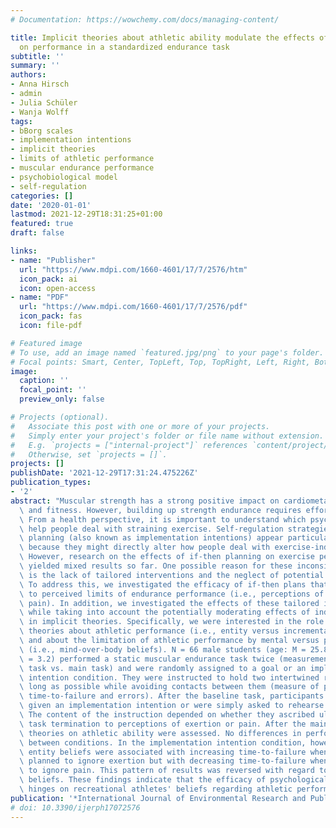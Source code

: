 ```yaml
---
# Documentation: https://wowchemy.com/docs/managing-content/

title: Implicit theories about athletic ability modulate the effects of if-then planning
  on performance in a standardized endurance task
subtitle: ''
summary: ''
authors:
- Anna Hirsch
- admin
- Julia Schüler
- Wanja Wolff
tags:
- bBorg scales
- implementation intentions
- implicit theories
- limits of athletic performance
- muscular endurance performance
- psychobiological model
- self-regulation
categories: []
date: '2020-01-01'
lastmod: 2021-12-29T18:31:25+01:00
featured: true
draft: false

links:
- name: "Publisher"
  url: "https://www.mdpi.com/1660-4601/17/7/2576/htm"
  icon_pack: ai
  icon: open-access
- name: "PDF"
  url: "https://www.mdpi.com/1660-4601/17/7/2576/pdf"
  icon_pack: fas
  icon: file-pdf

# Featured image
# To use, add an image named `featured.jpg/png` to your page's folder.
# Focal points: Smart, Center, TopLeft, Top, TopRight, Left, Right, BottomLeft, Bottom, BottomRight.
image:
  caption: ''
  focal_point: ''
  preview_only: false

# Projects (optional).
#   Associate this post with one or more of your projects.
#   Simply enter your project's folder or file name without extension.
#   E.g. `projects = ["internal-project"]` references `content/project/deep-learning/index.md`.
#   Otherwise, set `projects = []`.
projects: []
publishDate: '2021-12-29T17:31:24.475226Z'
publication_types:
- '2'
abstract: "Muscular strength has a strong positive impact on cardiometabolic health\
  \ and fitness. However, building up strength endurance requires effortful exercises.\
  \ From a health perspective, it is important to understand which psychological strategies\
  \ help people deal with straining exercise. Self-regulation strategies like if-then\
  \ planning (also known as implementation intentions) appear particularly promising\
  \ because they might directly alter how people deal with exercise-induced sensations.\
  \ However, research on the effects of if-then planning on exercise performance has\
  \ yielded mixed results so far. One possible reason for these inconsistent results\
  \ is the lack of tailored interventions and the neglect of potential moderators.\
  \ To address this, we investigated the efficacy of if-then plans that were tailored\
  \ to perceived limits of endurance performance (i.e., perceptions of exertion versus\
  \ pain). In addition, we investigated the effects of these tailored if-then plans\
  \ while taking into account the potentially moderating effects of individual differences\
  \ in implicit theories. Specifically, we were interested in the role of implicit\
  \ theories about athletic performance (i.e., entity versus incremental beliefs)\
  \ and about the limitation of athletic performance by mental versus physical factors\
  \ (i.e., mind-over-body beliefs). N = 66 male students (age: M = 25.8 years, SD\
  \ = 3.2) performed a static muscular endurance task twice (measurement: baseline\
  \ task vs. main task) and were randomly assigned to a goal or an implementation\
  \ intention condition. They were instructed to hold two intertwined rings for as\
  \ long as possible while avoiding contacts between them (measure of performance:\
  \ time-to-failure and errors). After the baseline task, participants were either\
  \ given an implementation intention or were simply asked to rehearse the task instructions.\
  \ The content of the instruction depended on whether they ascribed ultimate baseline\
  \ task termination to perceptions of exertion or pain. After the main task, implicit\
  \ theories on athletic ability were assessed. No differences in performance emerged\
  \ between conditions. In the implementation intention condition, however, stronger\
  \ entity beliefs were associated with increasing time-to-failure when participants\
  \ planned to ignore exertion but with decreasing time-to-failure when they planned\
  \ to ignore pain. This pattern of results was reversed with regard to mind-over-body\
  \ beliefs. These findings indicate that the efficacy of psychological strategies\
  \ hinges on recreational athletes' beliefs regarding athletic performance."
publication: '*International Journal of Environmental Research and Public Health*'
# doi: 10.3390/ijerph17072576
---
```

